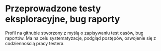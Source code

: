 # Przeprowadzone testy eksploracyjne, bug raporty

Profil na githubie stworzony z myślą o zapisywaniu test casów, bug raportów. 
Ma na celu systematyzacje, podgląd postępów, oswojenie się z codziennością pracy testera.

